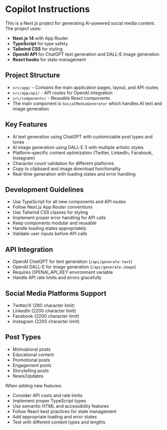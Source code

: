 # Copilot Instructions

<!-- Use this file to provide workspace-specific custom instructions to Copilot. For more details, visit https://code.visualstudio.com/docs/copilot/copilot-customization#_use-a-githubcopilotinstructionsmd-file -->

This is a Next.js project for generating AI-powered social media content. The project uses:

- **Next.js 14** with App Router
- **TypeScript** for type safety
- **Tailwind CSS** for styling
- **OpenAI API** for ChatGPT text generation and DALL-E image generation
- **React hooks** for state management

## Project Structure
- `src/app/` - Contains the main application pages, layout, and API routes
- `src/app/api/` - API routes for OpenAI integration
- `src/components/` - Reusable React components
- The main component is `SocialMediaGenerator` which handles AI text and image generation

## Key Features
- AI text generation using ChatGPT with customizable post types and tones
- AI image generation using DALL-E 3 with multiple artistic styles
- Platform-specific content optimization (Twitter, LinkedIn, Facebook, Instagram)
- Character count validation for different platforms
- Copy to clipboard and image download functionality
- Real-time generation with loading states and error handling

## Development Guidelines
- Use TypeScript for all new components and API routes
- Follow Next.js App Router conventions
- Use Tailwind CSS classes for styling
- Implement proper error handling for API calls
- Keep components modular and reusable
- Handle loading states appropriately
- Validate user inputs before API calls

## API Integration
- OpenAI ChatGPT for text generation (`/api/generate-text`)
- OpenAI DALL-E for image generation (`/api/generate-image`)
- Requires OPENAI_API_KEY environment variable
- Handle API rate limits and errors gracefully

## Social Media Platforms Support
- Twitter/X (280 character limit)
- LinkedIn (2200 character limit)
- Facebook (2200 character limit)
- Instagram (2200 character limit)

## Post Types
- Motivational posts
- Educational content
- Promotional posts
- Engagement posts
- Storytelling posts
- News/Updates

When adding new features:
- Consider API costs and rate limits
- Implement proper TypeScript types
- Use semantic HTML and accessibility features
- Follow React best practices for state management
- Add appropriate loading and error states
- Test with different content types and lengths
